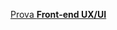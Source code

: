 [Prova **Front-end UX/UI**](https://github.com/MEDGRUPOGIT/Medgrupo-Desenv-Provas/tree/Prova-Front-2022)

